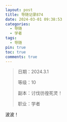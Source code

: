 ```yaml
---
layout: post
title: 导随记录874
date: 2024-03-01 09:38:53
categories:
  - 导随
  - 学者
tags:
  - 导随
pin: true
toc: true
comments: true
---
```

> 日期：2024.3.1
>
> 等级：10
>
> 副本：讨伐彷徨死灵！
>
> 职业：学者

波波！